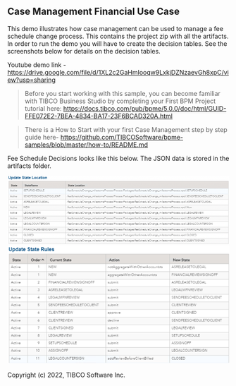 ## Case Management Financial Use Case

This demo illustrates how case management can be used to manage a fee schedule change process. This contains the project zip with all the artifacts. In order to run the demo you will have to create the decision tables. See the screenshots below for details on the decision tables.

Youtube demo link - https://drive.google.com/file/d/1XL2c2GaHmIooqw9LxkjDZNzaevGh8xpC/view?usp=sharing


>Before you start working with this sample, you can become familiar with TIBCO Business Studio by completing your First BPM Project tutorial here: https://docs.tibco.com/pub/bpme/5.0.0/doc/html/GUID-FFE072E2-7BEA-4834-BA17-23F6BCAD320A.html

> There is a How to Start with your first Case Management step by step guide here- https://github.com/TIBCOSoftware/bpme-samples/blob/master/how-to/README.md


Fee Schedule Decisions looks like this below. The JSON data is stored in the artifacts folder.

![Case State Locations](images/2022-04-29_10-20-17.png)
![Case State Rules](images/2022-04-29_10-20-33.png)


Copyright (c) 2022, TIBCO Software Inc.
